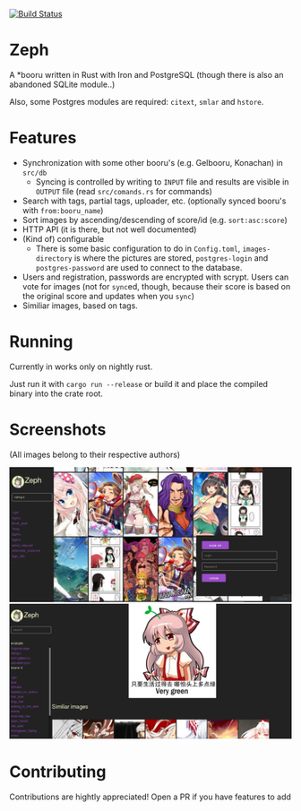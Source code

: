 [![Build Status](https://travis-ci.org/koto-bank/zeph.svg?branch=master)](https://travis-ci.org/koto-bank/zeph)
# Zeph

A \*booru written in Rust with Iron and PostgreSQL (though there is also an abandoned SQLite module..)

Also, some Postgres modules are required: `citext`, `smlar` and `hstore`.

# Features

* Synchronization with some other booru's (e.g. Gelbooru, Konachan) in `src/db`
    * Syncing is controlled by writing to `INPUT` file and results are visible in `OUTPUT` file (read `src/comands.rs` for commands)
* Search with tags, partial tags, uploader, etc. (optionally synced booru's with `from:booru_name`) <!-- TODO: probably document it? -->
* Sort images by ascending/descending of score/id (e.g. `sort:asc:score`)
* HTTP API (it is there, but not well documented) <!-- TODO: document it.. -->
* (Kind of) configurable
    * There is some basic configuration to do in `Config.toml`,
   `images-directory` is where the pictures are stored, `postgres-login` and `postgres-password` are used to connect to the database.
* Users and registration, passwords are encrypted with scrypt. Users can vote for images (not for `sync`ed, though, because their score is based on the original score and updates when you `sync`)
* Similiar images, based on tags.

# Running

Currently in works only on nightly rust.

Just run it with `cargo run --release` or build it and place the compiled binary into the crate root.

# Screenshots

(All images belong to their respective authors)

![Search page](/screenshots/screenshot_main.png?raw=true)
![Image page](/screenshots/screenshot_show.png?raw=true)

# Contributing

Contributions are hightly appreciated! Open a PR if you have features to add
